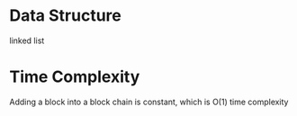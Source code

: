 # Data Structure
linked list

# Time Complexity
Adding a block into a block chain is constant, which is O(1) time complexity
